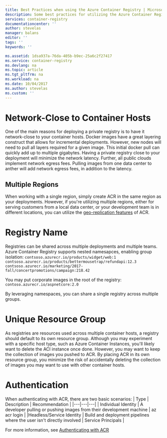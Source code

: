 ```yaml
---
title: Best Practices when using the Azure Container Registry | Microsoft Docs
description: Some best practices for utilizing the Azure Container Registry.
services: container-registry
documentationcenter: ''
author: stevelas
manager: balans
editor: ''
tags: ''
keywords: ''

ms.assetid: 1dsa937a-76da-405b-b9ec-25a6c2f27417
ms.service: container-registry
ms.devlang: na
ms.topic: article
ms.tgt_pltfrm: na
ms.workload: na
ms.date: 10/04/2017
ms.author: stevelas
ms.custom: ''
---
```

# Network-Close to Container Hosts
One of the main reasons for deploying a private registry is to have it network-close to your container hosts.
Docker images have a great layering construct that allows for incremental deployments. However, new nodes will need to pull all layers required for a given image. This initial docker pull can quickly add up to multiple gigabytes. Having a private registry close to your deployment will minimize the network latency. 
Further, all public clouds implement network egress fees. Pulling images from one data center to anther will add network egress fees, in addition to the latency. 

## Multiple Regions
When working with a single region, simply create ACR in the same region as your deployments. However, if you're utilizing multiple regions, either for serving customers from a local data center, or your development team is in different locations, you can utilize the [geo-replication features](container-registry-overview-geo-replication.md) of ACR. 

# Registry Name
Registries can be shared across multiple deployments and multiple teams. Azure Container Registry supports nested namesapces, enabling group isolation:
`
contsoso.azurecr.io/products/widget/web:1
contsoso.azurecr.io/products/bettermousetrap/refundapi:12.3
contsoso.azurecr.io/marketing/2017-fall/concertpromotions/campaign:218.42
`

You may put corporate images in the root of the registry:
```contoso.azurecr.io/aspnetcore:2.0```

By leveraging namespaces, you can share a single registry across multiple groups.

# Unique Resource Group
As registries are resources used across multiple container hosts, a registry should default to its own resource group. Although you may experiment with a specific host type, such as Azure Container Instances, you'll likely want to delete the ACI instance once done. However, you may want to keep the collection of images you pushed to ACR. By placing ACR in its own resource group, you minimize the risk of accidentally deleting the collection of images you may want to use with other container hosts. 

# Authentication
When authenticating with ACR, there are two basic scenarios:
| Type | Description | Recommendation |
|---|---|---|
| Individual Identity | A developer pulling or pushing images from their development machine | az acr login |
|Headless/Service Identity | Build and deployment pipelines where the user isn't directly involved | Service Principals |

For more information, see [Authenticating with ACR](container-registry-authentication.md)

